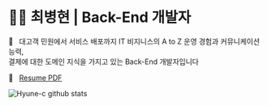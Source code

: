 # :ok_man:&nbsp;최병현 | Back-End 개발자

:wave:&nbsp;&nbsp;&nbsp;대고객 민원에서 서비스 배포까지 IT 비지니스의 A to Z 운영 경험과 커뮤니케이션 능력,  
결제에 대한 도메인 지식을 가지고 있는 Back-End 개발자입니다

:ledger:&nbsp;&nbsp;&nbsp;[Resume PDF](https://github.com/Hyune-c/TIL/blob/master/Resume/%EC%9D%B4%EB%A0%A5%EC%84%9C_%EC%B5%9C%EB%B3%91%ED%98%84.pdf)

![Hyune-c github stats](https://github-readme-stats.vercel.app/api?username=Hyune-c&show_icons=true&hide_rank=true&hide_border=true)
